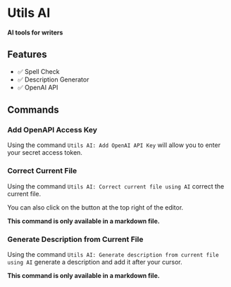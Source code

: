 # Utils AI

**AI tools for writers**

## Features

- ✅ Spell Check
- ✅ Description Generator
- ✅ OpenAI API

## Commands

### Add OpenAPI Access Key

Using the command `Utils AI: Add OpenAI API Key` will allow you to enter your secret access token.

### Correct Current File

Using the command `Utils AI: Correct current file using AI` correct the current file.

You can also click on the button at the top right of the editor.

**This command is only available in a markdown file.**

### Generate Description from Current File

Using the command `Utils AI: Generate description from current file using AI` generate a description and add it after your cursor.

**This command is only available in a markdown file.**
